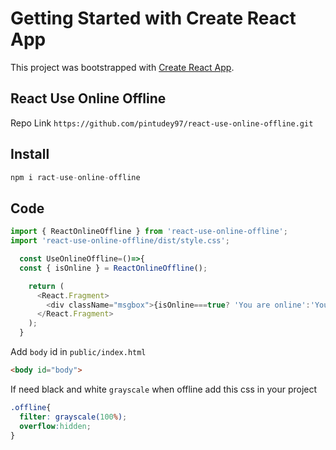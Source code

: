 # Getting Started with Create React App

This project was bootstrapped with [Create React App](https://github.com/facebook/create-react-app).

## React Use Online Offline

Repo Link `https://github.com/pintudey97/react-use-online-offline.git`

## Install
```javascript
npm i ract-use-online-offline
```

## Code
```javascript
import { ReactOnlineOffline } from 'react-use-online-offline';
import 'react-use-online-offline/dist/style.css';

  const UseOnlineOffline=()=>{
  const { isOnline } = ReactOnlineOffline();

    return (
      <React.Fragment>
        <div className="msgbox">{isOnline===true? 'You are online':'You are offline'}</div>
      </React.Fragment>
    );
  }
```

Add `body` id in `public/index.html`
```html
<body id="body">
```

If need black and white `grayscale` when offline add this css in your project
```css
.offline{
  filter: grayscale(100%);
  overflow:hidden;
}
```